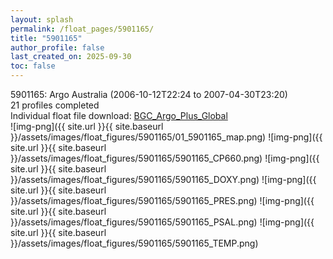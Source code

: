 ```yaml
---
layout: splash
permalink: /float_pages/5901165/
title: "5901165"
author_profile: false
last_created_on: 2025-09-30
toc: false
---
```

 
5901165: Argo Australia (2006-10-12T22:24 to 2007-04-30T23:20)\
21 profiles completed\
Individual float file download: [BGC_Argo_Plus_Global](https://ftp.soest.hawaii.edu/bgc_argo_plus/Individual_Floats/outliers_removed/5901165_Sprof_processed.nc)\
![img-png]({{ site.url }}{{ site.baseurl }}/assets/images/float_figures/5901165/01_5901165_map.png)
![img-png]({{ site.url }}{{ site.baseurl }}/assets/images/float_figures/5901165/5901165_CP660.png)
![img-png]({{ site.url }}{{ site.baseurl }}/assets/images/float_figures/5901165/5901165_DOXY.png)
![img-png]({{ site.url }}{{ site.baseurl }}/assets/images/float_figures/5901165/5901165_PRES.png)
![img-png]({{ site.url }}{{ site.baseurl }}/assets/images/float_figures/5901165/5901165_PSAL.png)
![img-png]({{ site.url }}{{ site.baseurl }}/assets/images/float_figures/5901165/5901165_TEMP.png)
